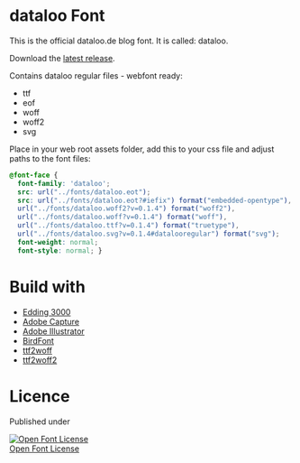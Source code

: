 # dataloo Font
This is the official dataloo.de blog font. It is called: dataloo.

Download the [latest release](https://github.com/dataloo/font/releases).

Contains dataloo regular files - webfont ready:

* ttf
* eof
* woff
* woff2
* svg

Place in your web root assets folder, add this to your css file and adjust paths to the font files:

```css
@font-face {
  font-family: 'dataloo';
  src: url("../fonts/dataloo.eot");
  src: url("../fonts/dataloo.eot?#iefix") format("embedded-opentype"), 
  url("../fonts/dataloo.woff2?v=0.1.4") format("woff2"), 
  url("../fonts/dataloo.woff?v=0.1.4") format("woff"), 
  url("../fonts/dataloo.ttf?v=0.1.4") format("truetype"), 
  url("../fonts/dataloo.svg?v=0.1.4#datalooregular") format("svg");
  font-weight: normal;
  font-style: normal; }
```

# Build with

* [Edding 3000](http://www.edding.com/de/organisieren-und-beschriften-zu-hause/produkte/edding-3000-permanentmarker/)
* [Adobe Capture](https://www.adobe.com/products/capture.html)
* [Adobe Illustrator](https://www.adobe.com/products/illustrator.html)
* [BirdFont](http://birdfont.org/)
* [ttf2woff](https://github.com/fontello/ttf2woff)
* [ttf2woff2](https://github.com/nfroidure/ttf2woff2)

# Licence
Published under

<!--SIL Open Font License-->
<a rel="license" href="https://scripts.sil.org/OFL">
<img alt="Open Font License" border="0"
src="https://scripts.sil.org/cms/sites/nrsi/media/OFL_logo_rect_color.png"/></a>
<br />
<a rel="license" href="https://scripts.sil.org/OFL">Open Font License </a>
<!--/SIL Open Font License-->
